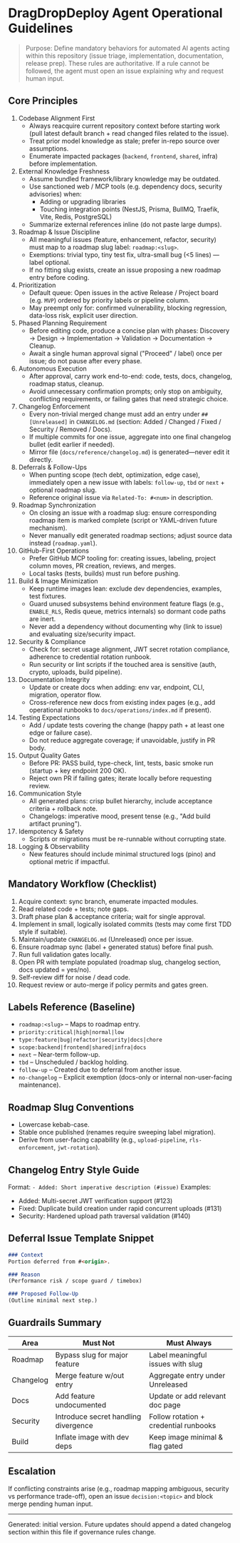 # DragDropDeploy Agent Operational Guidelines

> Purpose: Define mandatory behaviors for automated AI agents acting within this repository (issue triage, implementation, documentation, release prep). These rules are authoritative. If a rule cannot be followed, the agent must open an issue explaining why and request human input.

## Core Principles

1. Codebase Alignment First
   - Always reacquire current repository context before starting work (pull latest default branch + read changed files related to the issue).
   - Treat prior model knowledge as stale; prefer in-repo source over assumptions.
   - Enumerate impacted packages (`backend`, `frontend`, `shared`, infra) before implementation.
2. External Knowledge Freshness
   - Assume bundled framework/library knowledge may be outdated.
   - Use sanctioned web / MCP tools (e.g. dependency docs, security advisories) when:
     - Adding or upgrading libraries
     - Touching integration points (NestJS, Prisma, BullMQ, Traefik, Vite, Redis, PostgreSQL)
   - Summarize external references inline (do not paste large dumps).
3. Roadmap & Issue Discipline
   - All meaningful issues (feature, enhancement, refactor, security) must map to a roadmap slug label: `roadmap:<slug>`.
   - Exemptions: trivial typo, tiny test fix, ultra-small bug (<5 lines) — label optional.
   - If no fitting slug exists, create an issue proposing a new roadmap entry before coding.
4. Prioritization
   - Default queue: Open issues in the active Release / Project board (e.g. `MVP`) ordered by priority labels or pipeline column.
   - May preempt only for: confirmed vulnerability, blocking regression, data-loss risk, explicit user direction.
5. Phased Planning Requirement
   - Before editing code, produce a concise plan with phases: Discovery → Design → Implementation → Validation → Documentation → Cleanup.
   - Await a single human approval signal ("Proceed" / label) once per issue; do not pause after every phase.
6. Autonomous Execution
   - After approval, carry work end-to-end: code, tests, docs, changelog, roadmap status, cleanup.
   - Avoid unnecessary confirmation prompts; only stop on ambiguity, conflicting requirements, or failing gates that need strategic choice.
7. Changelog Enforcement
   - Every non-trivial merged change must add an entry under `## [Unreleased]` in `CHANGELOG.md` (section: Added / Changed / Fixed / Security / Removed / Docs).
   - If multiple commits for one issue, aggregate into one final changelog bullet (edit earlier if needed).
   - Mirror file (`docs/reference/changelog.md`) is generated—never edit it directly.
8. Deferrals & Follow-Ups
   - When punting scope (tech debt, optimization, edge case), immediately open a new issue with labels: `follow-up`, `tbd` or `next` + optional roadmap slug.
   - Reference original issue via `Related-To: #<num>` in description.
9. Roadmap Synchronization
   - On closing an issue with a roadmap slug: ensure corresponding roadmap item is marked complete (script or YAML-driven future mechanism).
   - Never manually edit generated roadmap sections; adjust source data instead (`roadmap.yaml`).
10. GitHub-First Operations
    - Prefer GitHub MCP tooling for: creating issues, labeling, project column moves, PR creation, reviews, and merges.
    - Local tasks (tests, builds) must run before pushing.
11. Build & Image Minimization
    - Keep runtime images lean: exclude dev dependencies, examples, test fixtures.
    - Guard unused subsystems behind environment feature flags (e.g., `ENABLE_RLS`, Redis queue, metrics internals) so dormant code paths are inert.
    - Never add a dependency without documenting why (link to issue) and evaluating size/security impact.
12. Security & Compliance
    - Check for: secret usage alignment, JWT secret rotation compliance, adherence to credential rotation runbook.
    - Run security or lint scripts if the touched area is sensitive (auth, crypto, uploads, build pipeline).
13. Documentation Integrity
    - Update or create docs when adding: env var, endpoint, CLI, migration, operator flow.
    - Cross-reference new docs from existing index pages (e.g., add operational runbooks to `docs/operations/index.md` if present).
14. Testing Expectations
    - Add / update tests covering the change (happy path + at least one edge or failure case).
    - Do not reduce aggregate coverage; if unavoidable, justify in PR body.
15. Output Quality Gates
    - Before PR: PASS build, type-check, lint, tests, basic smoke run (startup + key endpoint 200 OK).
    - Reject own PR if failing gates; iterate locally before requesting review.
16. Communication Style
    - All generated plans: crisp bullet hierarchy, include acceptance criteria + rollback note.
    - Changelogs: imperative mood, present tense (e.g., "Add build artifact pruning").
17. Idempotency & Safety
    - Scripts or migrations must be re-runnable without corrupting state.
18. Logging & Observability
    - New features should include minimal structured logs (pino) and optional metric if impactful.

## Mandatory Workflow (Checklist)

1. Acquire context: sync branch, enumerate impacted modules.
2. Read related code + tests; note gaps.
3. Draft phase plan & acceptance criteria; wait for single approval.
4. Implement in small, logically isolated commits (tests may come first TDD style if suitable).
5. Maintain/update `CHANGELOG.md` (Unreleased) once per issue.
6. Ensure roadmap sync (label + generated status) before final push.
7. Run full validation gates locally.
8. Open PR with template populated (roadmap slug, changelog section, docs updated = yes/no).
9. Self-review diff for noise / dead code.
10. Request review or auto-merge if policy permits and gates green.

## Labels Reference (Baseline)

- `roadmap:<slug>` – Maps to roadmap entry.
- `priority:critical|high|normal|low`
- `type:feature|bug|refactor|security|docs|chore`
- `scope:backend|frontend|shared|infra|docs`
- `next` – Near-term follow-up.
- `tbd` – Unscheduled / backlog holding.
- `follow-up` – Created due to deferral from another issue.
- `no-changelog` – Explicit exemption (docs-only or internal non-user-facing maintenance).

## Roadmap Slug Conventions

- Lowercase kebab-case.
- Stable once published (renames require sweeping label migration).
- Derive from user-facing capability (e.g., `upload-pipeline`, `rls-enforcement`, `jwt-rotation`).

## Changelog Entry Style Guide

Format: `- Added: Short imperative description (#issue)`
Examples:

- Added: Multi-secret JWT verification support (#123)
- Fixed: Duplicate build creation under rapid concurrent uploads (#131)
- Security: Hardened upload path traversal validation (#140)

## Deferral Issue Template Snippet

```markdown
### Context
Portion deferred from #<origin>.

### Reason
(Performance risk / scope guard / timebox)

### Proposed Follow-Up
(Outline minimal next step.)
```

## Guardrails Summary

| Area | Must Not | Must Always |
|------|----------|-------------|
| Roadmap | Bypass slug for major feature | Label meaningful issues with slug |
| Changelog | Merge feature w/out entry | Aggregate entry under Unreleased |
| Docs | Add feature undocumented | Update or add relevant doc page |
| Security | Introduce secret handling divergence | Follow rotation + credential runbooks |
| Build | Inflate image with dev deps | Keep image minimal & flag gated |

 
## Escalation

If conflicting constraints arise (e.g., roadmap mapping ambiguous, security vs performance trade-off), open an issue `decision:<topic>` and block merge pending human input.

---
Generated: initial version. Future updates should append a dated changelog section within this file if governance rules change.
